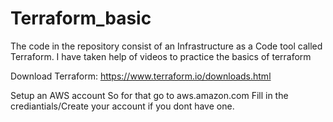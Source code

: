# Terraform_basic
The code in the repository consist of an Infrastructure as a Code tool  called Terraform. I have taken help of videos to practice the basics of terraform

 Download Terraform: https://www.terraform.io/downloads.html
 
Setup an AWS account
So for that go to aws.amazon.com
Fill in the crediantials/Create your account if you dont have one.

